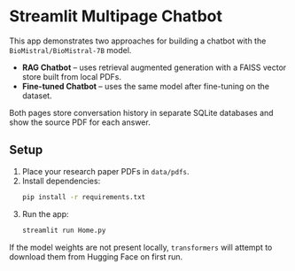 # Streamlit Multipage Chatbot

This app demonstrates two approaches for building a chatbot with the
`BioMistral/BioMistral-7B` model.

- **RAG Chatbot** – uses retrieval augmented generation with a FAISS
  vector store built from local PDFs.
- **Fine-tuned Chatbot** – uses the same model after fine-tuning on the
  dataset.

Both pages store conversation history in separate SQLite databases and
show the source PDF for each answer.

## Setup
1. Place your research paper PDFs in `data/pdfs`.
2. Install dependencies:
   ```bash
   pip install -r requirements.txt
   ```
3. Run the app:
   ```bash
   streamlit run Home.py
   ```

If the model weights are not present locally, `transformers` will attempt
to download them from Hugging Face on first run.
